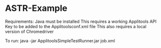 # ASTR-Example

Requirements:
Java must be installed
This requires a working Applitools API Key to be added to the Applitoolsconf.xml file
This also requires a local version of Chromedriver

To run:
java -jar ApplitoolsSimpleTestRunner.jar job.xml
